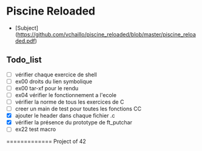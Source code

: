 # Piscine Reloaded

* [Subject] (https://github.com/vchaillo/piscine_reloaded/blob/master/piscine_reloaded.pdf)

## Todo_list
- [ ] vérifier chaque exercice de shell
- [ ] ex00 droits du lien symbolique
- [ ] ex00 tar-xf pour le rendu
- [ ] ex04 vérifier le fonctionnement a l'ecole
- [ ] vérifier la norme de tous les exercices de C
- [ ] creer un main de test pour toutes les fonctions CC
- [x] ajouter le header dans chaque fichier .c
- [x] vérifier la présence du prototype de ft_putchar
- [ ] ex22 test macro

=============
Project of 42
